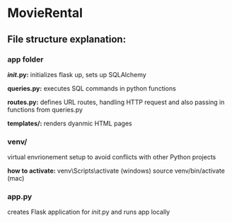 # MovieRental

## File structure explanation:

### app folder

**_init_.py:** initializes flask up, sets up SQLAlchemy

**queries.py:** executes SQL commands in python functions

**routes.py:** defines URL routes, handling HTTP request and also passing in functions from queries.py

**templates/:** renders dyanmic HTML pages

### venv/

virtual envrionement setup to avoid conflicts with other Python projects

**how to activate:** venv\Scripts\activate (windows) source venv/bin/activate (mac)

### app.py

creates Flask application for _init_.py and runs app locally
